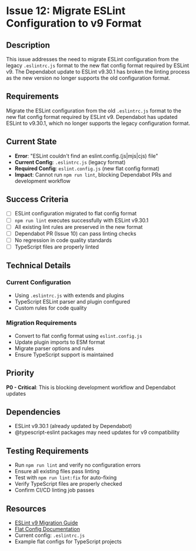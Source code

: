 # Issue 12: Migrate ESLint Configuration to v9 Format

## Description
This issue addresses the need to migrate ESLint configuration from the legacy `.eslintrc.js` format to the new flat config format required by ESLint v9. The Dependabot update to ESLint v9.30.1 has broken the linting process as the new version no longer supports the old configuration format.

## Requirements
Migrate the ESLint configuration from the old `.eslintrc.js` format to the new flat config format required by ESLint v9. Dependabot has updated ESLint to v9.30.1, which no longer supports the legacy configuration format.

## Current State
- **Error**: "ESLint couldn't find an eslint.config.(js|mjs|cjs) file"
- **Current Config**: `.eslintrc.js` (legacy format)
- **Required Config**: `eslint.config.js` (new flat config format)
- **Impact**: Cannot run `npm run lint`, blocking Dependabot PRs and development workflow

## Success Criteria
- [ ] ESLint configuration migrated to flat config format
- [ ] `npm run lint` executes successfully with ESLint v9.30.1
- [ ] All existing lint rules are preserved in the new format
- [ ] Dependabot PR (Issue 10) can pass linting checks
- [ ] No regression in code quality standards
- [ ] TypeScript files are properly linted

## Technical Details
### Current Configuration
- Using `.eslintrc.js` with extends and plugins
- TypeScript ESLint parser and plugin configured
- Custom rules for code quality

### Migration Requirements
- Convert to flat config format using `eslint.config.js`
- Update plugin imports to ESM format
- Migrate parser options and rules
- Ensure TypeScript support is maintained

## Priority
**P0 - Critical**: This is blocking development workflow and Dependabot updates

## Dependencies
- ESLint v9.30.1 (already updated by Dependabot)
- @typescript-eslint packages may need updates for v9 compatibility

## Testing Requirements
- Run `npm run lint` and verify no configuration errors
- Ensure all existing files pass linting
- Test with `npm run lint:fix` for auto-fixing
- Verify TypeScript files are properly checked
- Confirm CI/CD linting job passes

## Resources
- [ESLint v9 Migration Guide](https://eslint.org/docs/latest/use/configure/migration-guide)
- [Flat Config Documentation](https://eslint.org/docs/latest/use/configure/configuration-files)
- Current config: `.eslintrc.js`
- Example flat configs for TypeScript projects
